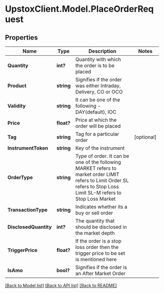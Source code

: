 # UpstoxClient.Model.PlaceOrderRequest
## Properties

Name | Type | Description | Notes
------------ | ------------- | ------------- | -------------
**Quantity** | **int?** | Quantity with which the order is to be placed | 
**Product** | **string** | Signifies if the order was either Intraday, Delivery, CO or OCO | 
**Validity** | **string** | It can be one of the following - DAY(default), IOC | 
**Price** | **float?** | Price at which the order will be placed | 
**Tag** | **string** | Tag for a particular order | [optional] 
**InstrumentToken** | **string** | Key of the instrument | 
**OrderType** | **string** | Type of order. It can be one of the following MARKET refers to market order LIMIT refers to Limit Order SL refers to Stop Loss Limit SL-M refers to Stop Loss Market | 
**TransactionType** | **string** | Indicates whether its a buy or sell order | 
**DisclosedQuantity** | **int?** | The quantity that should be disclosed in the market depth | 
**TriggerPrice** | **float?** | If the order is a stop loss order then the trigger price to be set is mentioned here | 
**IsAmo** | **bool?** | Signifies if the order is an After Market Order | 

[[Back to Model list]](../README.md#documentation-for-models) [[Back to API list]](../README.md#documentation-for-api-endpoints) [[Back to README]](../README.md)

